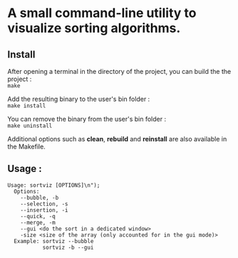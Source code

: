# A small command-line utility to visualize sorting algorithms.

## Install

After opening a terminal in the directory of the project, you can build the the project :\
`make`

Add the resulting binary to the user's bin folder :\
`make install`

You can remove the binary from the user's bin folder :\
`make uninstall`

Additional options such as **clean**, **rebuild** and **reinstall** are also available in the Makefile.

## Usage :

```
Usage: sortviz [OPTIONS]\n");
  Options:
    --bubble, -b
    --selection, -s
    --insertion, -i
    --quick, -q
    --merge, -m
    --gui <do the sort in a dedicated window>
    -size <size of the array (only accounted for in the gui mode)>
  Example: sortviz --bubble
           sortviz -b --gui
```
